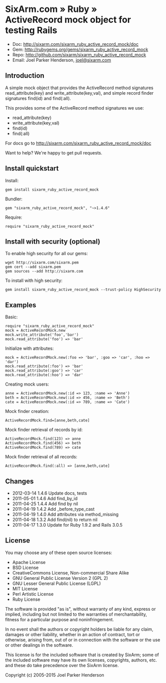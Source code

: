 # SixArm.com » Ruby » <br> ActiveRecord mock object for testing Rails

* Doc: <http://sixarm.com/sixarm_ruby_active_record_mock/doc>
* Gem: <http://rubygems.org/gems/sixarm_ruby_active_record_mock>
* Repo: <http://github.com/sixarm/sixarm_ruby_active_record_mock>
* Email: Joel Parker Henderson, <joel@sixarm.com>


## Introduction

A simple mock object that provides the ActiveRecord method
signatures read_attribute(key) and write_attribute(key,val),
and simple record finder signatures find(id) and find(:all).

This provides some of the ActiveRecord method signatures we use:

  * read_attribute(key)
  * write_attribute(key,val)
  * find(id)
  * find(:all)

For docs go to <http://sixarm.com/sixarm_ruby_active_record_mock/doc>

Want to help? We're happy to get pull requests.


## Install quickstart

Install:

    gem install sixarm_ruby_active_record_mock

Bundler:

    gem "sixarm_ruby_active_record_mock", "~>1.4.6"

Require:

    require "sixarm_ruby_active_record_mock"


## Install with security (optional)

To enable high security for all our gems:

    wget http://sixarm.com/sixarm.pem
    gem cert --add sixarm.pem
    gem sources --add http://sixarm.com

To install with high security:

    gem install sixarm_ruby_active_record_mock --trust-policy HighSecurity


## Examples

Basic:

    require "sixarm_ruby_active_record_mock"
    mock = ActiveRecordMock.new
    mock.write_attribute('foo','bar')
    mock.read_attribute('foo') => 'bar'

Initialize with attributes:

    mock = ActiveRecordMock.new(:foo => 'bar', :goo => 'car', :hoo => 'dar')
    mock.read_attribute(:foo') => 'bar'
    mock.read_attribute(:goo') => 'car'
    mock.read_attribute(:hoo') => 'dar'

Creating mock users:

    anne = ActiveRecordMock.new(:id => 123, :name => 'Anne')
    beth = ActiveRecordMock.new(:id => 456, :name => 'Beth')
    cate = ActiveRecordMock.new(:id => 789, :name => 'Cate')

Mock finder creation:

    ActiveRecordMock.find=[anne,beth,cate]

Mock finder retrieval of records by id:

    ActiveRecordMock.find(123) => anne
    ActiveRecordMock.find(456) => beth
    ActiveRecordMock.find(789) => cate

Mock finder retrieval of all records:

    ActiveRecordMock.find(:all) => [anne,beth,cate]


## Changes

* 2012-03-14 1.4.6 Update docs, tests
* 2011-05-01 1.4.6 Add find_by_id
* 2011-04-25 1.4.4 Add find by nil
* 2011-04-19 1.4.2 Add <attribute>_before_type_cast
* 2011-04-19 1.4.0 Add attributes via method_missing
* 2011-04-18 1.3.2 Add find(nil) to return nil
* 2011-04-17 1.3.0 Update for Ruby 1.9.2 and Rails 3.0.5
## License

You may choose any of these open source licenses:

  * Apache License
  * BSD License
  * CreativeCommons License, Non-commercial Share Alike
  * GNU General Public License Version 2 (GPL 2)
  * GNU Lesser General Public License (LGPL)
  * MIT License
  * Perl Artistic License
  * Ruby License

The software is provided "as is", without warranty of any kind, 
express or implied, including but not limited to the warranties of 
merchantability, fitness for a particular purpose and noninfringement. 

In no event shall the authors or copyright holders be liable for any 
claim, damages or other liability, whether in an action of contract, 
tort or otherwise, arising from, out of or in connection with the 
software or the use or other dealings in the software.

This license is for the included software that is created by SixArm;
some of the included software may have its own licenses, copyrights, 
authors, etc. and these do take precedence over the SixArm license.

Copyright (c) 2005-2015 Joel Parker Henderson
